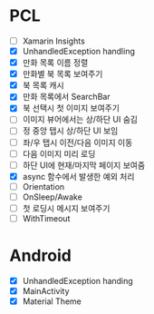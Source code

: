 # PCL
- [ ] Xamarin Insights
- [x] UnhandledException handling
- [x] 만화 목록 이름 정렬
- [x] 만화별 북 목록 보여주기
- [x] 북 목록 캐시
- [x] 만화 목록에서 SearchBar
- [x] 북 선택시 첫 이미지 보여주기
- [ ] 이미지 뷰어에서는 상/하단 UI 숨김
- [ ] 정 중앙 탭시 상/하단 UI 보임
- [ ] 좌/우 탭시 이전/다음 이미지 이동
- [ ] 다음 이미지 미리 로딩
- [ ] 하단 UI에 현재/마지막 페이지 보여줌
- [x] async 함수에서 발생한 예외 처리
- [ ] Orientation
- [ ] OnSleep/Awake
- [ ] 첫 로딩시 메시지 보여주기
- [ ] WithTimeout

# Android
- [x] UnhandledException handing
- [x] MainActivity
- [x] Material Theme
